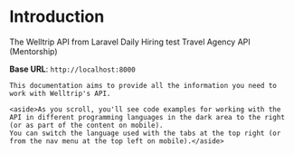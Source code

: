 # Introduction

The Welltrip API from Laravel Daily Hiring test Travel Agency API (Mentorship)

<aside>
    <strong>Base URL</strong>: <code>http://localhost:8000</code>
</aside>

    This documentation aims to provide all the information you need to work with Welltrip's API.

    <aside>As you scroll, you'll see code examples for working with the API in different programming languages in the dark area to the right (or as part of the content on mobile).
    You can switch the language used with the tabs at the top right (or from the nav menu at the top left on mobile).</aside>

